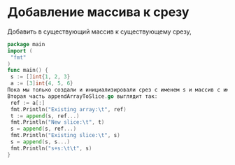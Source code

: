 # Добавление массива к срезу

Добавить в существующий массив к существующему срезу, 

```go
package main
import (
 "fmt"
)
func main() {
 s := []int{1, 2, 3}
 a := [3]int{4, 5, 6}
Пока мы только создали и инициализировали срез с именем s и массив с именем a.
Вторая часть appendArrayToSlice.go выглядит так:
 ref := a[:]
 fmt.Println("Existing array:\t", ref)
 t := append(s, ref...)
 fmt.Println("New slice:\t", t)
 s = append(s, ref...)
 fmt.Println("Existing slice:\t", s)
 s = append(s, s...)
 fmt.Println("s+s:\t\t", s)
}
```
